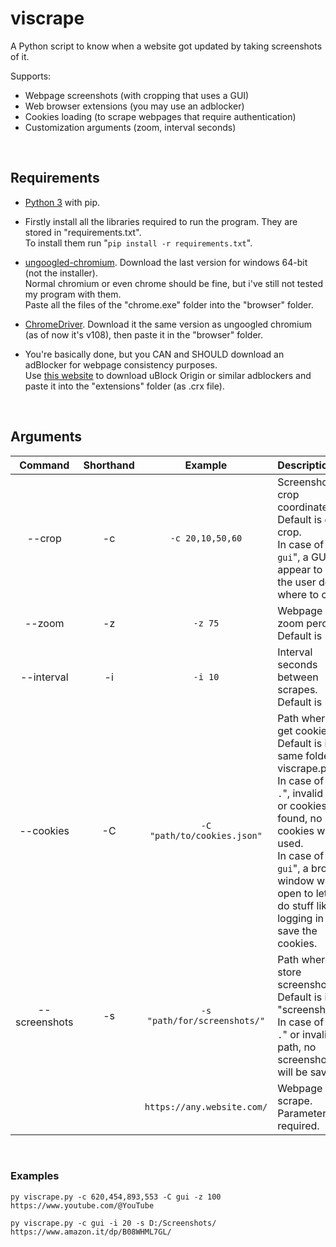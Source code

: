 # viscrape
A Python script to know when a website got updated by taking screenshots of it.

Supports:
- Webpage screenshots (with cropping that uses a GUI)
- Web browser extensions (you may use an adblocker)
- Cookies loading (to scrape webpages that require authentication)
- Customization arguments (zoom, interval seconds)

&nbsp;
## Requirements
- [Python 3](https://www.python.org/downloads/) with pip.

- Firstly install all the libraries required to run the program. They are stored in "requirements.txt".<br>
To install them run "`pip install -r requirements.txt`".

- [ungoogled-chromium](https://ungoogled-software.github.io/ungoogled-chromium-binaries/releases/windows/64bit/). Download the last version for windows 64-bit (not the installer).<br>
Normal chromium or even chrome should be fine, but i've still not tested my program with them.<br>
Paste all the files of the "chrome.exe" folder into the "browser" folder.

- [ChromeDriver](https://chromedriver.chromium.org/downloads). Download it the same version as ungoogled chromium (as of now it's v108), then paste it in the "browser" folder.

- You're basically done, but you CAN and SHOULD download an adBlocker for webpage consistency purposes.<br>
Use [this website](https://standaloneinstaller.com/online-tools/crx-downloader) to download uBlock Origin or similar adblockers and paste it into the "extensions" folder (as .crx file).

&nbsp;
## Arguments

| Command       | Shorthand | Example                      | Description
|:-:            |:-:        | :-:                          |:-
| --crop        | -c        | `-c 20,10,50,60`             | Screenshot crop coordinates. Default is don't crop.<br>In case of "`-c gui`", a GUI will appear to let the user decide where to crop.
| --zoom        | -z        | `-z 75`                      | Webpage zoom percent. Default is 100.
| --interval    | -i        | `-i 10`                      | Interval seconds between scrapes. Default is 5.
| --cookies     | -C        | `-C "path/to/cookies.json"`  | Path where to get cookies. Default is in the same folder of viscrape.py.<br>In case of "`-C .`", invalid path or cookies not found, no cookies will be used.<br>In case of "`-c gui`", a browser window will open to let you do stuff like logging in and save the cookies.
| --screenshots | -s        | `-s "path/for/screenshots/"` | Path where to store screenshots. Default is in "screenshots/".<br>In case of "`-s .`" or invalid path, no screenshots will be saved.
|               |           | `https://any.website.com/`   | Webpage to scrape. Parameter required.

&nbsp;
### Examples
```
py viscrape.py -c 620,454,893,553 -C gui -z 100 https://www.youtube.com/@YouTube
```
```
py viscrape.py -c gui -i 20 -s D:/Screenshots/ https://www.amazon.it/dp/B08WHML7GL/
```
